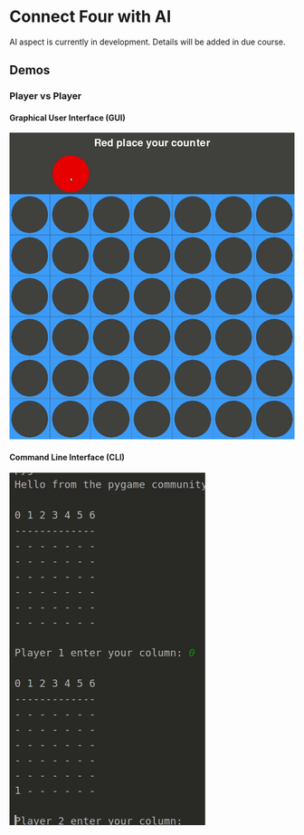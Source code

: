 # Connect Four with AI

AI aspect is currently in development.
Details will be added in due course.

## Demos
### Player vs Player
#### Graphical User Interface (GUI)
![](player_vs_player_gui_demo.gif)

#### Command Line Interface (CLI)
![](player_vs_player_cli_demo.gif)
